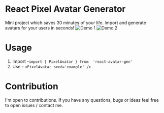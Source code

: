 # React Pixel Avatar Generator
Mini project which saves 30 minutes of your life. Import and generate avatars for your users in seconds!
![Demo 1](https://i.ibb.co/NTdN5n3/Screenshot-from-2024-10-18-13-12-58.png)
![Demo 2](https://i.ibb.co/cyT6ZvQ/Screenshot-from-2024-10-18-13-12-14.png)

# Usage
1. Import -`import { PixelAvatar } from  'react-avatar-gen'`
2. Use      - `<PixelAvatar seed='example' />`

# Contribution
I'm open to contributions. If you have any questions, bugs or ideas feel free to open issues / contact me.
